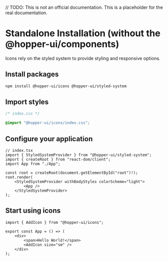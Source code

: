 // TODO: This is not an official documentation. This is a placeholder for the real documentation.

# Standalone Installation (without the @hopper-ui/components)

Icons rely on the styled system to provide styling and responsive options.

## Install packages
```bash
npm install @hopper-ui/icons @hopper-ui/styled-system
```

## Import styles
```css
/* index.css */

@import "@hopper-ui/icons/index.css";
```

## Configure your application

```tsx
// index.tsx
import { StyledSystemProvider } from "@hopper-ui/styled-system";
import { createRoot } from "react-dom/client";
import App from "./App";

const root = createRoot(document.getElementById("root")!);
root.render(
    <StyledSystemProvider withBodyStyles colorScheme="light">
        <App />
    </StyledSystemProvider>
);
```

## Start using icons
```tsx
import { AddIcon } from "@hopper-ui/icons";

export const App = () => (
    <div>
        <span>Hello World!</span>
        <AddIcon size="sm" />
    </div>
);
```
